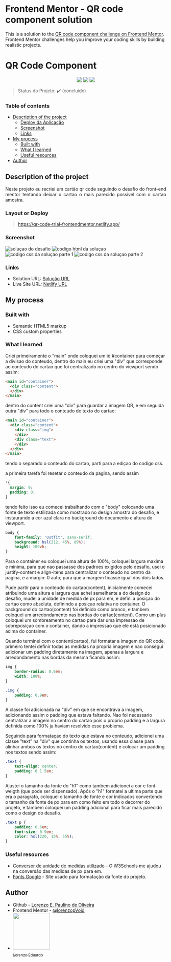 # Frontend Mentor - QR code component solution

This is a solution to the [QR code component challenge on Frontend Mentor](https://www.frontendmentor.io/challenges/qr-code-component-iux_sIO_H). Frontend Mentor challenges help you improve your coding skills by building realistic projects. 

<h1>QR Code Component</h1> 

<p align="center">
  <img src="https://img.shields.io/static/v1?label=Netlify&message=deploy&color=blue&style=for-the-badge&logo=netlify"/>
  <img src="http://img.shields.io/static/v1?label=TESTES&message=%3E100&color=GREEN&style=for-the-badge"/>
   <img src="http://img.shields.io/static/v1?label=STATUS&message=CONCLUIDO&color=GREEN&style=for-the-badge"/>
</p>

> Status do Projeto: :heavy_check_mark:  (concluido)

### Table of contents

- [Description of the project](#description-of-the-project)
  - [Deploy da Aplicação](#layout-or-deploy)
  - [Screenshot](#screenshot)
  - [Links](#links)
- [My process](#my-process)
  - [Built with](#built-with)
  - [What I learned](#what-i-learned)
  - [Useful resources](#useful-resources)
- [Author](#author)


## Description of the project 

<p align="justify">
  Neste projeto eu recriei um cartão qr code seguindo o desafio do front-end mentor tentando deixar o cartao o mais parecido possivel com o cartao amostra.
</p>

### Layout or Deploy

> https://qr-code-trial-frontendmentor.netlify.app/

### Screenshot

![soluçao do desafio](images/solucao.png)
![codigo html da soluçao](images/index.png)
![codigo css da soluçao parte 1](images/css1.png)
![codigo css da soluçao parte 2](images/css2.png)

### Links

- Solution URL: [Solução URL](https://lorenzopvoid.github.io/qr-code-component/)
- Live Site URL: [Netlify URL](https://qr-code-trial-frontendmentor.netlify.app/)

## My process

### Built with

- Semantic HTML5 markup
- CSS custom properties

### What I learned

Criei primeiramente o "main" onde coloquei um id #container para começar a divisao do conteudo, dentro do main eu criei uma "div" que corresponde ao conteudo do cartao que foi centralizado no centro do viewport sendo assim:

```html
<main id="container">
  <div class="content">
  </div>
</main>
```
dentro do content criei uma "div" para guardar a imagem QR, e em seguida outra "div" para todo o conteudo de texto do cartao:

```html
<main id="container">
  <div class="content">
    <div class="img">
    </div>
    <div class="text">
    </div>
  </div>
</main>
```
tendo o separado o conteudo do cartao, parti para a ediçao do codigo css.

a primeira tarefa foi resetar o conteudo da pagina, sendo assim  

```css
*{
  margin: 0;
  padding: 0;
}
```

tendo feito isso eu comecei trabalhando com o "body" colocando uma fonte de texto estilizada como mostrado no design amostra do desafio, e instaurando a cor azul clara no background do documento e altura do viewport.

```css
body {
    font-family: 'Outfit', sans-serif;
    background: hsl(212, 45%, 89%);
    height: 100vh;
}
```

Para o container eu coloquei uma altura de 100%, coloquei largura maxima e minima, para que nao passasse dos padroes exigidos pelo desafio, usei o justify-content e align-itens para centralizar o conteudo no centro da pagina, e a margin: 0 auto; para que a margem ficasse igual dos dois lados.

Pude partir para o conteudo do cartao(content), inicialmente comecei atribuindo uma altura e largura que achei semelhante a do design do desafio, mudei a unidade de medida de px para em, e defini a posiçao do cartao como absoluta, definindo a posiçao relativa no container. O background do cartao(content) foi definido como branco, e tambem coloquei um arredondamento nas bordas do cartao(content). Como um plus coloquei um sombreamento no cartao para dar uma impressao de sobreposiçao com o container, dando a impressao que ele está posicionado acima do container.

Quando terminei com o content(cartao), fui formatar a imagem do QR code, primeiro tentei definir todas as medidas na propria imagem e nao consegui adicionar um padding diretamente na imagem, apenas a largura e arredondamento nas bordas da mesma ficando assim:

```css
img {
    border-radius: 0.6em;
    width: 100%;
}

.img {
    padding: 0.9em;
}
```

A classe foi adicionada na "div" em que se encontrava a imagem, adicionando assim o padding que estava faltando. Nao foi necessario centralizar a imagem no centro do cartao pois o proprio padding e a largura definida como 100% ja haviam resolvido esse problema.

Seguindo para formataçao do texto que estava no conteudo, adicionei uma classe "text" na "div" que continha os textos, usando essa classe para alinhar ambos os textos no centro do cartao(content) e colocar um padding nos textos sendo assim: 

```css
.text {
    text-align: center;
    padding: 0 1.5em;
}
```

Ajustei o tamanho da fonte do "h1" como tambem adicionei a cor e font-weigth (que pode ser dispensado). Após o "h1" formatei a ultima parte que era o paragrafo, coloquei o tamanho de fonte e cor indicados convertendo o tamanho da fonte de px para em como feito em todo o decorrer do projeto, e tambem coloquei um padding adicional para ficar mais parecido como o design do desafio.

```css
.text p {
    padding: 0.6em;
    font-size: 0.9em;
    color: hsl(220, 15%, 55%);
}
```

### Useful resources

- [Conversor de unidade de medidas utilizado](https://www.w3schools.com/tags/ref_pxtoemconversion.asp) - O W3Schools me ajudou na conversão das medidas de px para em.
- [Fonts Google](https://fonts.google.com/specimen/Outfit) - Site usado para formatação da fonte do projeto.

## Author

- Github - [Lorenzo E. Paulino de Oliveira](https://github.com/lorenzopVoid)
- Frontend Mentor - [@lorenzopVoid](https://www.frontendmentor.io/profile/lorenzopVoid)
- [<img src="https://avatars.githubusercontent.com/u/110177077?v=4" width=115><br><sub>Lorenzo Eduardo</sub>](https://github.com/lorenzopVoid)

